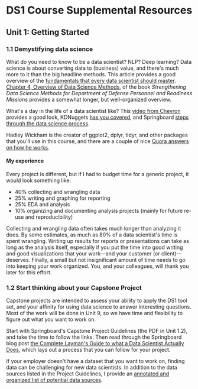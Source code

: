 <style scoped> @import url("rmd_doc_suffix.css"); </style>
# DS1 Course Supplemental Resources

## Unit 1: Getting Started

### 1.1 Demystifying data science

What do you need to know to be a data scientist? NLP? Deep learning? Data science is about converting data to (business) value, and there's much more to it than the big headline methods. This article provides a good overview of the [fundamentals that every data scientist should master](https://medium.freecodecamp.org/aspiring-data-scientist-master-these-fundamentals-be7c54350868). [Chapter 4, Overview of Data Science Methods](https://www.nap.edu/read/23670/chapter/6), of the book *Strengthening Data Science Methods for Department of Defense Personnel and Readiness Missions* provides a somewhat longer, but well-organized overview.

What's a day in the life of a data scientist like? This [video from Chevron](https://youtu.be/_Wk9T_G-u4o) provides a good look, KDNuggets [has you covered](https://www.kdnuggets.com/2017/11/day-life-data-scientist.html), and Springboard [steps through the data science process](https://medium.springboard.com/the-data-science-process-the-complete-laymans-guide-to-what-a-data-scientist-actually-does-ca3e166b7c67).

Hadley Wickham is the creator of ggplot2, dplyr, tidyr, and other packages that you'll use in this course, and there are a couple of nice [Quora answers on how he works](https://www.quora.com/How-is-Hadley-Wickham-able-to-contribute-so-much-to-R-particularly-in-the-form-of-packages).

#### My experience

Every project is different, but if I had to budget time for a generic project, it would look something like:

* 40% collecting and wrangling data
* 25% writing and graphing for reporting
* 25% EDA and analysis
* 10% organizing and documenting analysis projects (mainly for future re-use and reproducibility)

Collecting and wrangling data often takes much longer than analyzing it does. By some estimates, as much as 80% of a data scientist's time is spent wrangling. Writing up results for reports or presentations can take as long as the analysis itself, especially if you put the time into good writing and good visualizations that your work&mdash;and your customer (or client)&mdash;deserves. Finally, a small but not insignificant amount of time needs to go into keeping your work organized. You, and your colleagues, will thank you later for this effort.

### 1.2 Start thinking about your Capstone Project

Capstone projects are intended to assess your ability to apply the DS1 tool set, and your affinity for using data science to answer interesting questions. Most of the work will be done in Unit 9, so we have time and flexibility to figure out what you want to work on.

Start with Springboard's Capstone Project Guidelines (the PDF in Unit 1.2), and take the time to follow the links. Then read through the Springboard blog post [the Complete Layman's Guide to what a Data Scientist Actually Does](https://medium.springboard.com/the-data-science-process-the-complete-laymans-guide-to-what-a-data-scientist-actually-does-ca3e166b7c67), which lays out a process that you can follow for your project.

If your employer doesn't have a dataset that you want to work on, finding data can be challenging for new data scientists. In addition to the data sources listed in the Project Guidelines, I provide an [annotated and organized list of potential data sources](Project_ideas_and_data_sources.md).



